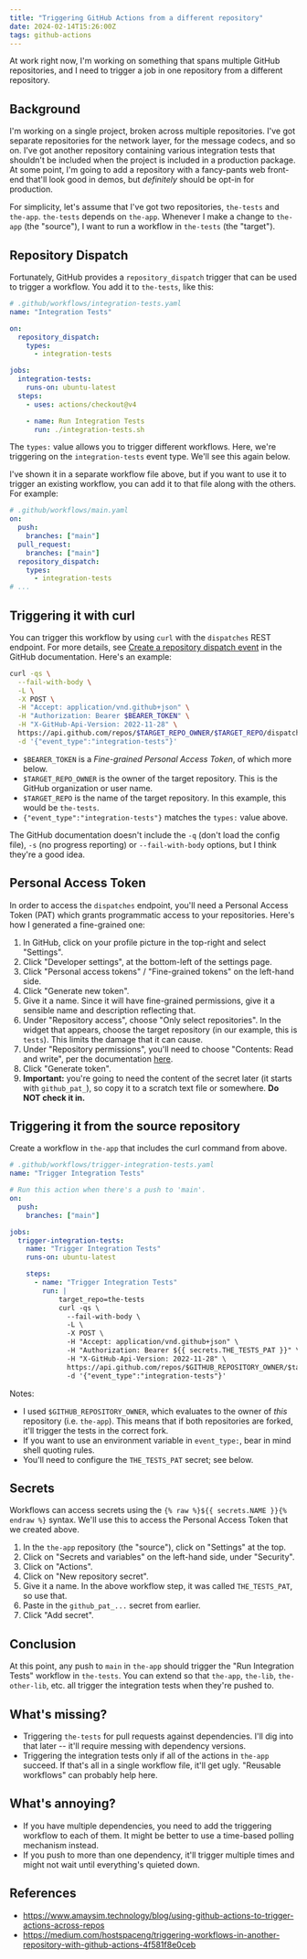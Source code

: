 ```yaml
---
title: "Triggering GitHub Actions from a different repository"
date: 2024-02-14T15:26:00Z
tags: github-actions
---
```


At work right now, I'm working on something that spans multiple GitHub repositories, and I need to trigger a job in one
repository from a different repository.

## Background

I'm working on a single project, broken across multiple repositories. I've got separate repositories for the network
layer, for the message codecs, and so on. I've got another repository containing various integration tests that
shouldn't be included when the project is included in a production package. At some point, I'm going to add a repository
with a fancy-pants web front-end that'll look good in demos, but _definitely_ should be opt-in for production.

For simplicity, let's assume that I've got two repositories, `the-tests` and `the-app`. `the-tests` depends on
`the-app`. Whenever I make a change to `the-app` (the "source"), I want to run a workflow in `the-tests` (the "target").

## Repository Dispatch

Fortunately, GitHub provides a `repository_dispatch` trigger that can be used to trigger a workflow. You add it to
`the-tests`, like this:

```yaml
# .github/workflows/integration-tests.yaml
name: "Integration Tests"

on:
  repository_dispatch:
    types:
      - integration-tests

jobs:
  integration-tests:
    runs-on: ubuntu-latest
  steps:
    - uses: actions/checkout@v4

    - name: Run Integration Tests
      run: ./integration-tests.sh
```

The `types:` value allows you to trigger different workflows. Here, we're triggering on the `integration-tests` event
type. We'll see this again below.

I've shown it in a separate workflow file above, but if you want to use it to trigger an existing workflow, you can add
it to that file along with the others. For example:

```yaml
# .github/workflows/main.yaml
on:
  push:
    branches: ["main"]
  pull_request:
    branches: ["main"]
  repository_dispatch:
    types:
      - integration-tests
# ...
```

## Triggering it with curl

You can trigger this workflow by using `curl` with the `dispatches` REST endpoint. For more details, see [Create a
repository dispatch
event](https://docs.github.com/en/rest/repos/repos?apiVersion=2022-11-28#create-a-repository-dispatch-event) in the
GitHub documentation. Here's an example:

```sh
curl -qs \
  --fail-with-body \
  -L \
  -X POST \
  -H "Accept: application/vnd.github+json" \
  -H "Authorization: Bearer $BEARER_TOKEN" \
  -H "X-GitHub-Api-Version: 2022-11-28" \
  https://api.github.com/repos/$TARGET_REPO_OWNER/$TARGET_REPO/dispatches \
  -d '{"event_type":"integration-tests"}'
```

- `$BEARER_TOKEN` is a _Fine-grained Personal Access Token_, of which more below.
- `$TARGET_REPO_OWNER` is the owner of the target repository. This is the GitHub organization or user name.
- `$TARGET_REPO` is the name of the target repository. In this example, this would be `the-tests`.
- `{"event_type":"integration-tests"}` matches the `types:` value above.

The GitHub documentation doesn't include the `-q` (don't load the config file), `-s` (no progress reporting) or
`--fail-with-body` options, but I think they're a good idea.

## Personal Access Token

In order to access the `dispatches` endpoint, you'll need a Personal Access Token (PAT) which grants programmatic access
to your repositories. Here's how I generated a fine-grained one:

1. In GitHub, click on your profile picture in the top-right and select "Settings".
2. Click "Developer settings", at the bottom-left of the settings page.
3. Click "Personal access tokens" / "Fine-grained tokens" on the left-hand side.
4. Click "Generate new token".
5. Give it a name. Since it will have fine-grained permissions, give it a sensible name and description reflecting that.
6. Under "Repository access", choose "Only select repositories". In the widget that appears, choose the target
   repository (in our example, this is `tests`). This limits the damage that it can cause.
7. Under "Repository permissions", you'll need to choose "Contents: Read and write", per the documentation
   [here](https://docs.github.com/en/rest/authentication/permissions-required-for-fine-grained-personal-access-tokens?apiVersion=2022-11-28#repository-permissions-for-contents).
8. Click "Generate token".
8. **Important:** you're going to need the content of the secret later (it starts with `github_pat_`), so copy it to a
   scratch text file or somewhere. **Do NOT check it in.**

## Triggering it from the source repository

Create a workflow in `the-app` that includes the curl command from above.

```yaml
# .github/workflows/trigger-integration-tests.yaml
name: "Trigger Integration Tests"

# Run this action when there's a push to 'main'.
on:
  push:
    branches: ["main"]

jobs:
  trigger-integration-tests:
    name: "Trigger Integration Tests"
    runs-on: ubuntu-latest

    steps:
      - name: "Trigger Integration Tests"
        run: |
            target_repo=the-tests
            curl -qs \
              --fail-with-body \
              -L \
              -X POST \
              -H "Accept: application/vnd.github+json" \
              -H "Authorization: Bearer ${{ secrets.THE_TESTS_PAT }}" \
              -H "X-GitHub-Api-Version: 2022-11-28" \
              https://api.github.com/repos/$GITHUB_REPOSITORY_OWNER/$target_repo/dispatches \
              -d '{"event_type":"integration-tests"}'
```

Notes:
- I used `$GITHUB_REPOSITORY_OWNER`, which evaluates to the owner of _this_ repository (i.e. `the-app`). This means that
  if both repositories are forked, it'll trigger the tests in the correct fork.
- If you want to use an environment variable in `event_type:`, bear in mind shell quoting rules.
- You'll need to configure the `THE_TESTS_PAT` secret; see below.

## Secrets

Workflows can access secrets using the `{% raw %}${{ secrets.NAME }}{% endraw %}` syntax. We'll use this to access the Personal Access Token
that we created above.

1. In the `the-app` repository (the "source"), click on "Settings" at the top.
2. Click on "Secrets and variables" on the left-hand side, under "Security".
3. Click on "Actions".
4. Click on "New repository secret".
5. Give it a name. In the above workflow step, it was called `THE_TESTS_PAT`, so use that.
6. Paste in the `github_pat_...` secret from earlier.
7. Click "Add secret".

## Conclusion

At this point, any push to `main` in `the-app` should trigger the "Run Integration Tests" workflow in `the-tests`. You
can extend so that `the-app`, `the-lib`, `the-other-lib`, etc. all trigger the integration tests when they're pushed to.

## What's missing?

- Triggering `the-tests` for pull requests against dependencies. I'll dig into that later -- it'll require messing with
  dependency versions.
- Triggering the integration tests only if all of the actions in `the-app` succeed. If that's all in a single workflow
  file, it'll get ugly. "Reusable workflows" can probably help here.

## What's annoying?

- If you have multiple dependencies, you need to add the triggering workflow to each of them. It might be better to use
  a time-based polling mechanism instead.
- If you push to more than one dependency, it'll trigger multiple times and might not wait until everything's quieted
  down.

## References

- <https://www.amaysim.technology/blog/using-github-actions-to-trigger-actions-across-repos>
- <https://medium.com/hostspaceng/triggering-workflows-in-another-repository-with-github-actions-4f581f8e0ceb>
